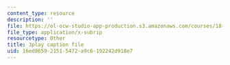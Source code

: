 ```yaml
---
content_type: resource
description: ''
file: https://ol-ocw-studio-app-production.s3.amazonaws.com/courses/18-01sc-single-variable-calculus-fall-2010/16ed865921515472a9c6192242d918e7_2_7htv5eviM.vtt
file_type: application/x-subrip
resourcetype: Other
title: 3play caption file
uid: 16ed8659-2151-5472-a9c6-192242d918e7
---
```

